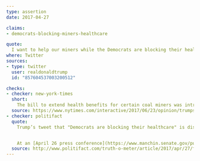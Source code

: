 ```yaml
---
type: assertion
date: 2017-04-27

claims:
- democrats-blocking-miners-healthcare

quote:
  I want to help our miners while the Democrats are blocking their healthcare.
where: Twitter
sources:
- type: twitter
  user: realdonaldtrump
  id: "857604537003200512"

checks:
- checker: new-york-times
  short:
    The bill to extend health benefits for certain coal miners was introduced by a Democrat and was co-sponsored by mostly Democrats.
  source: https://www.nytimes.com/interactive/2017/06/23/opinion/trumps-lies.html
- checker: politifact
  quote:
    Trump’s tweet that "Democrats are blocking their healthcare" is disingenuous. The senator leading the effort to make funding for the health insurance program permanent is a Democrat, Joe Manchin of West Virginia. The bill Manchin has proposed has 18 Democratic cosponsors, and seven Republicans are also on board.


    At an [April 26 press conference](https://www.manchin.senate.gov/public/index.cfm/press-releases?ID=CF9018FE-4A1E-40BA-B1A3-E98111A6798F), Manchin said Trump had called him to say he supports Manchin’s efforts.
  source: http://www.politifact.com/truth-o-meter/article/2017/apr/27/fact-checking-donald-trumps-tweetstorm-about-poten/
---
```

